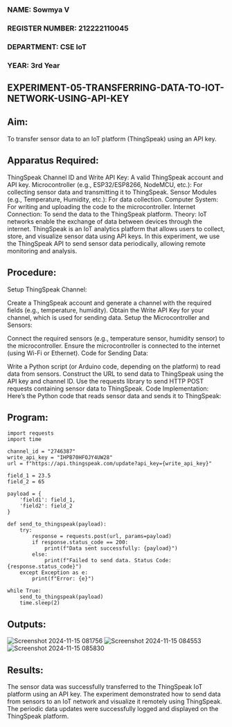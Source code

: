### NAME: Sowmya V
### REGISTER NUMBER: 212222110045
### DEPARTMENT: CSE IoT
### YEAR: 3rd Year

## EXPERIMENT-05-TRANSFERRING-DATA-TO-IOT-NETWORK-USING-API-KEY

## Aim:
To transfer sensor data to an IoT platform (ThingSpeak) using an API key.

## Apparatus Required:
ThingSpeak Channel ID and Write API Key: A valid ThingSpeak account and API key.
Microcontroller (e.g., ESP32/ESP8266, NodeMCU, etc.): For collecting sensor data and transmitting it to ThingSpeak.
Sensor Modules (e.g., Temperature, Humidity, etc.): For data collection.
Computer System: For writing and uploading the code to the microcontroller.
Internet Connection: To send the data to the ThingSpeak platform.
Theory:
IoT networks enable the exchange of data between devices through the internet. ThingSpeak is an IoT analytics platform that allows users to collect, store, and visualize sensor data using API keys. In this experiment, we use the ThingSpeak API to send sensor data periodically, allowing remote monitoring and analysis.

## Procedure:
Setup ThingSpeak Channel:

Create a ThingSpeak account and generate a channel with the required fields (e.g., temperature, humidity).
Obtain the Write API Key for your channel, which is used for sending data.
Setup the Microcontroller and Sensors:

Connect the required sensors (e.g., temperature sensor, humidity sensor) to the microcontroller.
Ensure the microcontroller is connected to the internet (using Wi-Fi or Ethernet).
Code for Sending Data:

Write a Python script (or Arduino code, depending on the platform) to read data from sensors.
Construct the URL to send data to ThingSpeak using the API key and channel ID.
Use the requests library to send HTTP POST requests containing sensor data to ThingSpeak.
Code Implementation: Here’s the Python code that reads sensor data and sends it to ThingSpeak:

## Program:
```
import requests
import time

channel_id = "2746387"
write_api_key = "IHPB70HFOJY4UW28"
url = f"https://api.thingspeak.com/update?api_key={write_api_key}"

field_1 = 23.5
field_2 = 65

payload = {
    'field1': field_1,
    'field2': field_2
}

def send_to_thingspeak(payload):
    try:
        response = requests.post(url, params=payload)
        if response.status_code == 200:
            print(f"Data sent successfully: {payload}")
        else:
            print(f"Failed to send data. Status Code: {response.status_code}")
    except Exception as e:
        print(f"Error: {e}")

while True:
    send_to_thingspeak(payload)
    time.sleep(2)

```
## Outputs:
![Screenshot 2024-11-15 081756](https://github.com/user-attachments/assets/6df9d28c-abd5-4cac-b19a-0f3c75678437)
![Screenshot 2024-11-15 084553](https://github.com/user-attachments/assets/d5c3eace-9f80-4eb9-9eed-28b0ee4eedef)
![Screenshot 2024-11-15 085830](https://github.com/user-attachments/assets/279e4431-3c2d-412e-b253-f76ba071df7c)

## Results:
The sensor data was successfully transferred to the ThingSpeak IoT platform using an API key. The experiment demonstrated how to send data from sensors to an IoT network and visualize it remotely using ThingSpeak. The periodic data updates were successfully logged and displayed on the ThingSpeak platform.
